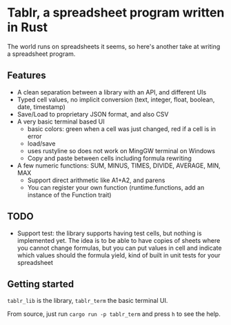 # Tablr, a spreadsheet program written in Rust

The world runs on spreadsheets it seems, so here's another take at writing a spreadsheet program.

## Features

- A clean separation between a library with an API, and different UIs
- Typed cell values, no implicit conversion (text, integer, float, boolean, date, timestamp)
- Save/Load to proprietary JSON format, and also CSV
- A very basic terminal based UI
    - basic colors: green when a cell was just changed, red if a cell is in error
    - load/save
    - uses rustyline so does not work on MingGW terminal on Windows
    - Copy and paste between cells including formula rewriting
- A few numeric functions: SUM, MINUS, TIMES, DIVIDE, AVERAGE, MIN, MAX
    - Support direct arithmetic like A1+A2, and parens
    - You can register your own function (runtime.functions, add an instance of the Function trait)

## TODO

- Support test: the library supports having test cells, but nothing is implemented yet. The idea is to be able to have copies of sheets where you cannot change formulas, but you can put values in cell and indicate which values should the formula yield, kind of built in unit tests for your spreadsheet



## Getting started

`tablr_lib` is the library, `tablr_term` the basic terminal UI.

From source, just run `cargo run -p tablr_term` and press `h` to see the help.

